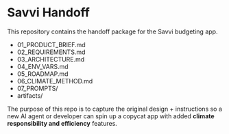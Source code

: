 # Savvi Handoff

This repository contains the handoff package for the Savvi budgeting app.

- 01_PRODUCT_BRIEF.md
- 02_REQUIREMENTS.md
- 03_ARCHITECTURE.md
- 04_ENV_VARS.md
- 05_ROADMAP.md
- 06_CLIMATE_METHOD.md
- 07_PROMPTS/
- artifacts/

The purpose of this repo is to capture the original design + instructions so a new AI agent or developer can spin up a copycat app with added **climate responsibility and efficiency** features.
